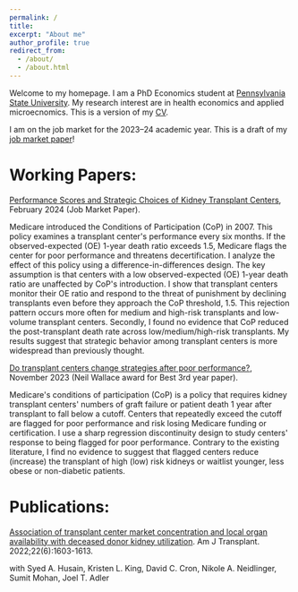 ```yaml
---
permalink: /
title: 
excerpt: "About me"
author_profile: true
redirect_from: 
  - /about/
  - /about.html
---
```


Welcome to my homepage. I am a PhD Economics student at [Pennsylvania State University](https://econ.la.psu.edu/). My research interest are in health economics and applied microecnomics. This is a version of my [CV](http://hanloong7.github.io/files/CV.pdf).

I am on the job market for the 2023–24 academic year. This is a draft of my [job market paper](http://hanloong7.github.io/files/JMP.pdf)!

Working Papers: 
======
[Performance Scores and Strategic Choices of Kidney Transplant Centers](http://hanloong7.github.io/files/JMP.pdf), February 2024 (Job Market Paper).

Medicare introduced the Conditions of Participation (CoP) in 2007. This policy examines a transplant center's performance every six months. If the observed-expected (OE) 1-year death ratio exceeds 1.5, Medicare flags the center for poor performance and threatens decertification. I analyze the effect of this policy using a difference-in-differences design. The key assumption is that centers with a low observed-expected (OE) 1-year death ratio are unaffected by CoP's introduction. I show that transplant centers monitor their OE ratio and respond to the threat of punishment by declining transplants even before they approach the CoP threshold, 1.5. This rejection pattern occurs more often for medium and high-risk transplants and low-volume transplant centers. Secondly, I found no evidence that CoP reduced the post-transplant death rate across low/medium/high-risk transplants. My results suggest that strategic behavior among transplant centers is more widespread than previously thought. 
 
 

[Do transplant centers change strategies after poor performance?](http://hanloong7.github.io/files/3rdyearpaper.pdf), November 2023 (Neil Wallace award for Best 3rd year paper).

Medicare's conditions of participation (CoP) is a policy that requires kidney transplant centers' numbers of graft failure or patient death 1 year after transplant to fall below a cutoff. Centers that repeatedly exceed the cutoff  are flagged for poor performance and risk losing Medicare funding or certification.  I use a sharp regression discontinuity design to study centers' response to being flagged for poor performance. Contrary to the existing literature, I find no evidence to suggest that flagged centers reduce (increase) the transplant of high (low) risk kidneys or waitlist younger, less obese or non-diabetic patients. 

Publications: 
======
[Association of transplant center market concentration and local organ availability with deceased donor kidney utilization](https://onlinelibrary.wiley.com/doi/full/10.1111/ajt.17010). Am J Transplant. 2022;22(6):1603-1613.

with Syed A. Husain, Kristen L. King, David C. Cron, Nikole A. Neidlinger, Sumit Mohan, Joel T. Adler


